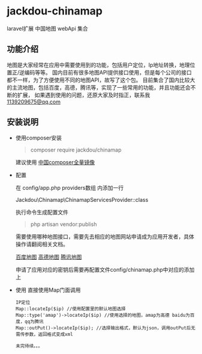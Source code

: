 # jackdou-chinamap
laravel扩展 中国地图 webApi 集合

## 功能介绍

  地图是大家经常在应用中需要使用到的功能，包括用户定位，Ip地址转换，地理位置正/逆编码等等。
  国内目前有很多地图API提供接口使用，但是每个公司的接口都不一样，为了方便使用不同的地图API，故写了这个包。
  目前集合了国内比较大的主流地图，包括百度，高德，腾讯等，实现了一些常用的功能，并且功能还会不断的扩展，
  如果遇到使用的问题，还原大家及时指正，联系我<1139209675@qq.com>
  
## 安装说明

  - 使用composer安装
  
    > composer require jackdou/chinamap
    
    建议使用 [中国composer全量镜像](https://pkg.phpcomposer.com)
    
  - 配置
  
    在 config/app.php providers数组 内添加一行
    
    Jackdou\Chinamap\ChinamapServicesProvider::class
    
    执行命令生成配置文件
    
    > php artisan vendor:publish
    
    需要使用哪种地图接口，需要先去相应的地图网站申请成为应用开发者，具体操作请翻阅相关文档。
    
    [百度地图](http://lbsyun.baidu.com/index.php?title=webapi)
    [高德地图](http://lbs.amap.com/api/webservice/summary)
    [腾讯地图](http://lbs.qq.com/webservice_v1/index.html)
    
    申请了应用对应的密钥后需要再配置文件config/chinamap.php中对应的添加上
    
  - 使用
  直接使用Map门面调用
  
    ```
    IP定位
    Map::locateIp($ip) //使用配置里的默认地图选择
    Map::type('amap')->locateIp($ip) //使用选择的地图，amap为高德 baidu为百度，qq为腾讯
    Map::outPut()->locateIp($ip); //选择输出格式，默认为json，调用outPut后无需传参数，返回格式变成xml
    
    未完待续。。。
    ```
